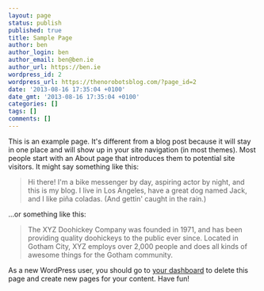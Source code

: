 ```yaml
---
layout: page
status: publish
published: true
title: Sample Page
author: ben
author_login: ben
author_email: ben@ben.ie
author_url: https://ben.ie
wordpress_id: 2
wordpress_url: https://thenorobotsblog.com/?page_id=2
date: '2013-08-16 17:35:04 +0100'
date_gmt: '2013-08-16 17:35:04 +0100'
categories: []
tags: []
comments: []
---
```

<p>This is an example page. It's different from a blog post because it will stay in one place and will show up in your site navigation (in most themes). Most people start with an About page that introduces them to potential site visitors. It might say something like this:</p>
<blockquote><p>Hi there! I'm a bike messenger by day, aspiring actor by night, and this is my blog. I live in Los Angeles, have a great dog named Jack, and I like pi&#241;a coladas. (And gettin' caught in the rain.)</p></blockquote>
<p>...or something like this:</p>
<blockquote><p>The XYZ Doohickey Company was founded in 1971, and has been providing quality doohickeys to the public ever since. Located in Gotham City, XYZ employs over 2,000 people and does all kinds of awesome things for the Gotham community.</p></blockquote>
<p>As a new WordPress user, you should go to <a href="https://thenorobotsblog.com/wp-admin/">your dashboard</a> to delete this page and create new pages for your content. Have fun!</p>
